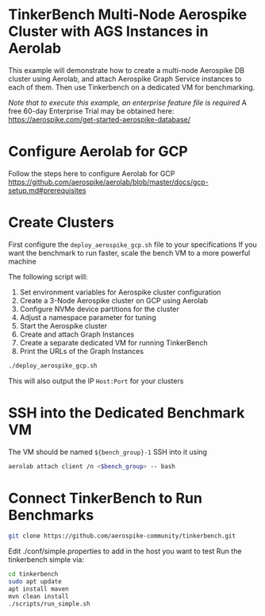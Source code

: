 # TinkerBench Multi-Node Aerospike Cluster with AGS Instances in Aerolab
This example will demonstrate how to create a multi-node Aerospike DB cluster using Aerolab, and attach
Aerospike Graph Service instances to each of them. Then use Tinkerbench on a dedicated VM for benchmarking.

*Note that to execute this example, an enterprise feature file is required*
A free 60-day Enterprise Trial may be obtained here:
https://aerospike.com/get-started-aerospike-database/

# Configure Aerolab for GCP
Follow the steps here to configure Aerolab for GCP 
https://github.com/aerospike/aerolab/blob/master/docs/gcp-setup.md#prerequisites

# Create Clusters
First configure the `deploy_aerospike_gcp.sh` file to your specifications
If you want the benchmark to run faster, scale the bench VM to a more powerful machine

The following script will:
1. Set environment variables for Aerospike cluster configuration
2. Create a 3-Node Aerospike cluster on GCP using Aerolab
3. Configure NVMe device partitions for the cluster
4. Adjust a namespace parameter for tuning
5. Start the Aerospike cluster
6. Create and attach Graph Instances
7. Create a separate dedicated VM for running TinkerBench
8. Print the URLs of the Graph Instances

```bash
./deploy_aerospike_gcp.sh
```
This will also output the IP `Host:Port` for your clusters

# SSH into the Dedicated Benchmark VM
The VM should be named `${bench_group}-1`
SSH into it using
```bash
aerolab attach client /n <$bench_group> -- bash
```

# Connect TinkerBench to Run Benchmarks
```bash
git clone https://github.com/aerospike-community/tinkerbench.git
```

Edit ./conf/simple.properties to add in the host you want to test
Run the tinkerbench simple via:
```bash
cd tinkerbench
sudo apt update
apt install maven
mvn clean install
./scripts/run_simple.sh
```